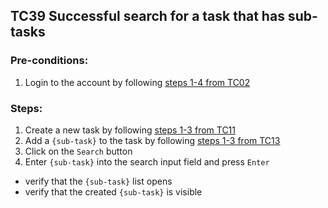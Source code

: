 ## TC39 Successful search for a task that has sub-tasks
### Pre-conditions:
1. Login to the account by following [steps 1-4 from TC02](TC02.md)
### Steps:
1. Create a new task by following [steps 1-3 from TC11](TC11.md) 
2. Add a `{sub-task}` to the task by following [steps 1-3 from TC13](TC13.md)
3. Click on the `Search` button
4. Enter `{sub-task}` into the search input field and press `Enter`
* verify that the `{sub-task}` list opens
* verify that the created `{sub-task}` is visible